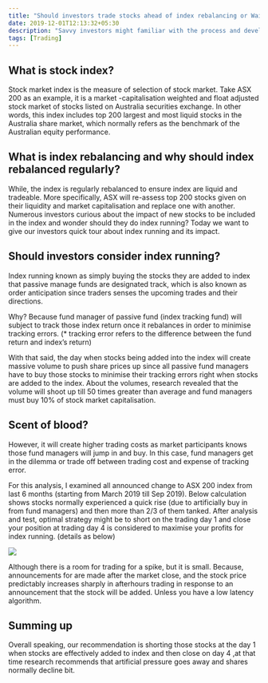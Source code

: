 ```yaml
---
title: "Should investors trade stocks ahead of index rebalancing or Wait"
date: 2019-12-01T12:13:32+05:30
description: "Savvy investors might familiar with the process and develop their strategies to predict which stocks might move in or out of index. However, should investors really trade those stocks ahead of rebalancing? Today, we aim to give investors a run down about trading strategies in terms of index rebalancing."
tags: [Trading]
---
```


## What is stock index? ## 


Stock market index is the measure of selection of stock market. Take ASX 200 as an example, it is a market -capitalisation weighted and float adjusted stock market of stocks listed on Australia securities exchange. In other words, this index includes top 200 largest and most liquid stocks in the Australia share market, which normally refers as the benchmark of the Australian equity performance.

## What is index rebalancing and why should index rebalanced regularly? ##


While, the index is regularly rebalanced to ensure index are liquid and tradeable. More specifically, ASX will re-assess top 200 stocks given on their liquidity and market capitalisation and replace one with another. Numerous investors curious about the impact of new stocks to be included in the index and wonder should they do index running? Today we want to give our investors quick tour about index running and its impact.


## Should investors consider index running? ## 
Index running known as simply buying the stocks they are added to index that passive manage funds are designated track, which is also known as order anticipation since traders senses the upcoming trades and their directions.

Why? Because fund manager of passive fund (index tracking fund) will subject to track those index return once it rebalances in order to minimise tracking errors. (* tracking error refers to the difference between the fund return and index’s return)

With that said, the day when stocks being added into the index will create massive volume to push share prices up since all passive fund managers have to buy those stocks to minimise their tracking errors right when stocks are added to the index. About the volumes, research revealed that the volume will shoot up till 50 times greater than average and fund managers must buy 10% of stock market capitalisation.

## Scent of blood? ## 

However, it will create higher trading costs as market participants knows those fund managers will jump in and buy. In this case, fund managers get in the dilemma or trade off between trading cost and expense of tracking error.

For this analysis, I examined all announced change to ASX 200 index from last 6 months (starting from March 2019 till Sep 2019). Below calculation shows stocks normally experienced a quick rise (due to artificially buy in from fund managers) and then more than 2/3 of them tanked. After analysis and test, optimal strategy might be to short on the trading day 1 and close your position at trading day 4 is considered to maximise your profits for index running. (details as below) 

![](/images/rebalancing.png)
 
        

Although there is a room for trading for a spike, but it is small. Because, announcements for are made after the market close, and the stock price predictably increases sharply in afterhours trading in response to an announcement that the stock will be added. Unless you have a low latency algorithm.


## Summing up ## 

Overall speaking,  our recommendation is shorting those stocks at the day 1 when stocks are effectively added to index and then close on day 4 ,at that time research recommends that artificial pressure goes away and shares normally decline bit. 

